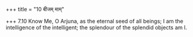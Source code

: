 +++
title = "10 बीजम् माम्"

+++
7.10 Know Me, O Arjuna, as the eternal seed of all beings; I am the
intelligence of the intelligent; the splendour of the splendid objects
am I.
